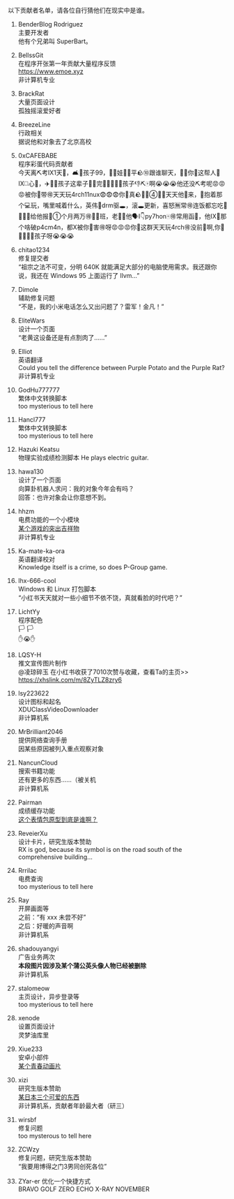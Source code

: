 以下贡献者名单，请各位自行猜他们在现实中是谁。

1. BenderBlog Rodriguez  
主要开发者  
他有个兄弟叫 SuperBart。

2. BellssGit  
在程序开张第一年贡献大量程序反馈  
https://www.emoe.xyz  
非计算机专业

3. BrackRat  
大量页面设计  
孤独摇滚爱好者

4. BreezeLine  
行政相关  
据说他和对象去了北京高校

5. 0xCAFEBABE  
程序彩蛋代码贡献者  
今天离⛏考Ⅸ1天🤣，🛋️🤣孩子99，👀👀娃👂🏻平🪨⑩跟谁聊天，👀🔪你🚪这帮人👴Ⅸ◻️心🤣，✈️👨🏻孩子这辈子🍋💩完🤣😭😭😭👴孩子👎⛏🀄️啊😭😭😭他还没⛏考呢😡😡😡被你🚪带🉐天天玩4rch11nux😨😨😨你🚪真🪨🚴🏿④👴🤣天天他🩶来，🍷抱着那个💻玩，嘴里喊着什么，英伟🐘drm驱🕳，滚🕳更新，喜怒🈚️常🉐连饭都忘吃🤣😭😭😭给他报🤣①个月两万🉐🐔📖班，老💩🎺他🗣Ⅰ👇py7hon🀄️🉐常用函🐀，他Ⅸ🩶那个啥破p4cm4n，都Ⅹ被你🚪害🉐呀😡😡😡你🚪这群天天玩4rch🉐没前🐇啊,你🚪🩶🤣👴🉐孩子呀😭😭😭

6. chitao1234  
修复提交者  
“祖宗之法不可变，分明 640K 就能满足大部分的电脑使用需求。我还跟你说，我还在 Windows 95 上面运行了 llvm...”

7. Dimole  
辅助修复问题  
“不是，我的小米电话怎么又出问题了？雷军！金凡！”

8. EliteWars  
设计一个页面  
“老黄这设备还是有点割肉了……” 

9. Elliot  
英语翻译  
Could you tell the difference between Purple Potato and the Purple Rat?  
非计算机专业

10. GodHu777777  
繁体中文转换脚本  
too mysterious to tell here

11. Hancl777  
繁体中文转换脚本  
too mysterious to tell here

12. Hazuki Keatsu  
物理实验成绩检测脚本
He plays electric guitar.

13. hawa130  
设计了一个页面  
向算卦机器人求问：我的对象今年会有吗？  
回答：也许对象会让你意想不到。

1.  hhzm  
电费功能的一个小模块  
[某个游戏的突出吉祥物](http://mzh.moegirl.tw/%E7%96%BE%E6%97%8B%E9%BC%AC)   
非计算机专业

1. Ka-mate-ka-ora  
英语翻译校对  
Knowledge itself is a crime, so does P-Group game.

2.  lhx-666-cool  
Windows 和 Linux 打包脚本  
“小红书天天就对一些小细节不依不饶，真就看脸的时代吧？”

1.  LichtYy  
程序配色  
🏳️   🏳️  
✋😭✋

1.  LQSY-H  
推文宣传图片制作  
@凌琼碎玉 在小红书收获了7010次赞与收藏，查看Ta的主页>> https://xhslink.com/m/8ZyTLZ8zry6

1.  lsy223622  
设计图标和起名  
XDUClassVideoDownloader  
非计算机系

1.  MrBrilliant2046  
提供网络查询手册  
因某些原因被列入重点观察对象

1.  NancunCloud  
搜索书籍功能  
还有更多的东西……（被关机  
非计算机系

1.  Pairman  
成绩缓存功能  
[这个表情包原型到底是谁啊？](https://www.zhihu.com/question/525265891)

1.  ReveierXu  
设计卡片，研究生版本赞助  
RX is god, because its symbol is on the road south of the comprehensive building...

1.  Rrrilac  
电费查询  
too mysterious to tell here

1.  Ray  
开屏画面等  
之前：“有 xxx 未尝不好”  
之后：好暖的声音啊  
非计算机系

1.  shadouyangyi  
广告业务两次  
**本段图片因涉及某个蒲公英头像人物已经被删除**  
非计算机系

1.  stalomeow  
主页设计，异步登录等  
too mysterious to tell here

1.  xenode  
设置页面设计  
灵梦油库里

1.  Xiue233  
安卓小部件  
[某个青春动画片](https://mzh.moegirl.org.cn/%E8%B4%A5%E7%8A%AC%E5%A5%B3%E4%B8%BB%E5%A4%AA%E5%A4%9A%E4%BA%86%EF%BC%81)

1.  xizi  
研究生版本赞助  
[某日本三个可爱的东西](https://zh.moegirl.tw/Chiikawa)  
非计算机系，贡献者年龄最大者（研三）

1.  wirsbf  
修复问题  
too mysterous to tell here

1.  ZCWzy  
修复问题，研究生版本赞助  
“我要用博得之门3男同创死各位” 

1.  ZYar-er
优化一个快捷方式  
BRAVO GOLF ZERO ECHO X-RAY NOVEMBER
